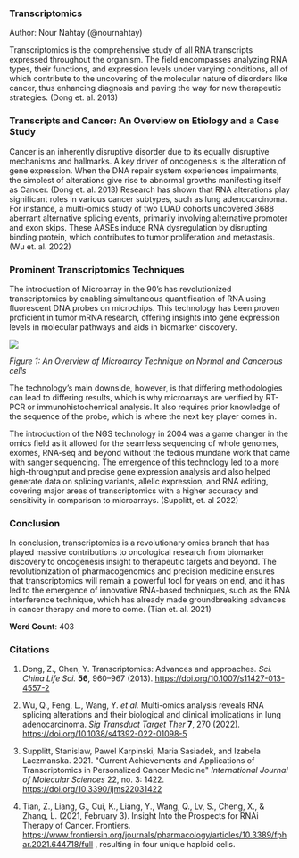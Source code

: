 ### **Transcriptomics**

Author: Nour Nahtay (@nournahtay)

Transcriptomics is the comprehensive study of all RNA transcripts expressed throughout the organism. The field encompasses analyzing RNA types, their functions, and expression levels under varying conditions, all of which contribute to the uncovering of the molecular nature of disorders like cancer, thus enhancing diagnosis and paving the way for new therapeutic strategies. (Dong et. al. 2013)


### **Transcripts and Cancer: An Overview on Etiology and a Case Study**

Cancer is an inherently disruptive disorder due to its equally disruptive mechanisms and hallmarks. A key driver of oncogenesis is the alteration of gene expression. When the DNA repair system experiences impairments, the simplest of alterations give rise to abnormal growths manifesting itself as Cancer. (Dong et. al. 2013) Research has shown that RNA alterations play significant roles in various cancer subtypes, such as lung adenocarcinoma. For instance, a multi-omics study of two LUAD cohorts uncovered 3688 aberrant alternative splicing events, primarily involving alternative promoter and exon skips. These AASEs induce RNA dysregulation by disrupting binding protein, which contributes to tumor proliferation and metastasis. (Wu et. al. 2022)


### **Prominent Transcriptomics Techniques**

The introduction of Microarray in the 90’s has revolutionized transcriptomics by enabling simultaneous quantification of RNA using fluorescent DNA probes on microchips. This technology has been proven proficient in tumor mRNA research, offering insights into gene expression levels in molecular pathways and aids in biomarker discovery. 

![](https://lh7-rt.googleusercontent.com/docsz/AD_4nXc0o2Vqc8nhE23g7ABDV5sJMgaYQnc0YNd6DS3ijVEkKzInriC4mC60grS_MBATasRqP4CjSyFdxBw9GylYr2KS9N7RYNh5hNhA_CKOjeUa2yNLLhp7uW8apcTPtgkvrMdk7lkffcdhaIiywLRXdMzweQ30?key=SMb5lmjOCJEYvWocJ2Jelw)

_Figure 1: An Overview of Microarray Technique on Normal and Cancerous cells_

The technology’s main downside, however, is that differing methodologies can lead to differing results, which is why microarrays are verified by RT-PCR or immunohistochemical analysis. It also requires prior knowledge of the sequence of the probe, which is where the next key player comes in.


The introduction of the NGS technology in 2004 was a game changer in the omics field as it allowed for the seamless sequencing of whole genomes, exomes, RNA-seq and beyond without the tedious mundane work that came with sanger sequencing. The emergence of this technology led to a more high-throughput and precise gene expression analysis and also helped generate data on splicing variants, allelic expression, and RNA editing, covering major areas of transcriptomics with a higher accuracy and sensitivity in comparison to microarrays. (Supplitt, et. al 2022)

### **Conclusion**

In conclusion, transcriptomics is a revolutionary omics branch that has played massive contributions to oncological research from biomarker discovery to oncogenesis insight to therapeutic targets and beyond. The revolutionization of pharmacogenomics and precision medicine ensures that transcriptomics will remain a powerful tool for years on end, and it has led to the emergence of innovative RNA-based techniques, such as the RNA interference technique, which has already made groundbreaking advances in cancer therapy and more to come. (Tian et. al. 2021)

**Word Count**: 403


### **Citations**

1. Dong, Z., Chen, Y. Transcriptomics: Advances and approaches. _Sci. China Life Sci._ **56**, 960–967 (2013). <https://doi.org/10.1007/s11427-013-4557-2>

2. Wu, Q., Feng, L., Wang, Y. _et al._ Multi-omics analysis reveals RNA splicing alterations and their biological and clinical implications in lung adenocarcinoma. _Sig Transduct Target Ther_ **7**, 270 (2022). <https://doi.org/10.1038/s41392-022-01098-5>

3. Supplitt, Stanislaw, Pawel Karpinski, Maria Sasiadek, and Izabela Laczmanska. 2021. "Current Achievements and Applications of Transcriptomics in Personalized Cancer Medicine" _International Journal of Molecular Sciences_ 22, no. 3: 1422. <https://doi.org/10.3390/ijms22031422>  

4. Tian, Z., Liang, G., Cui, K., Liang, Y., Wang, Q., Lv, S., Cheng, X., & Zhang, L. (2021, February 3). Insight Into the Prospects for RNAi Therapy of Cancer. Frontiers. <https://www.frontiersin.org/journals/pharmacology/articles/10.3389/fphar.2021.644718/full> , resulting in four unique haploid cells.
